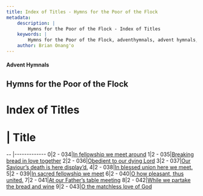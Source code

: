 ```yaml
---
title: Index of Titles - Hymns for the Poor of the Flock
metadata:
    description: |
        Hymns for the Poor of the Flock - Index of Titles
    keywords: |
        Hymns for the Poor of the Flock, adventhymnals, advent hymnals, index
    author: Brian Onang'o
---
```


#### Advent Hymnals

## Hymns for the Poor of the Flock

# Index of Titles
# | Title                        
-- |-------------
0|2 - 034|[In fellowship we meet around](/401-453/411-420/01.In-fellowship-we-meet-around)
1|2 - 035|[Breaking bread in love together](/401-453/411-420/02.Breaking-bread-in-love-together)
2|2 - 036|[Obedient to our dying Lord](/401-453/411-420/03.Obedient-to-our-dying-Lord)
3|2 - 037|[Our Saviour’s death is here display’d.](/401-453/411-420/04.Our-Saviour’s-death-is-here-display’d)
4|2 - 038|[In blessed union here we meet.](/401-453/411-420/05.In-blessed-union-here-we-meet)
5|2 - 039|[In sacred fellowship we meet](/401-453/411-420/06.In-sacred-fellowship-we-meet)
6|2 - 040|[O how pleasant, thus united.](/401-453/411-420/07.O-how-pleasant,-thus-united)
7|2 - 041|[At our Father’s table meeting](/401-453/411-420/08.At-our-Father’s-table-meeting)
8|2 - 042|[While we partake the bread and wine](/401-453/411-420/09.While-we-partake-the-bread-and-wine)
9|2 - 043|[O the matchless love of God](/401-453/411-420/10.O-the-matchless-love-of-God)